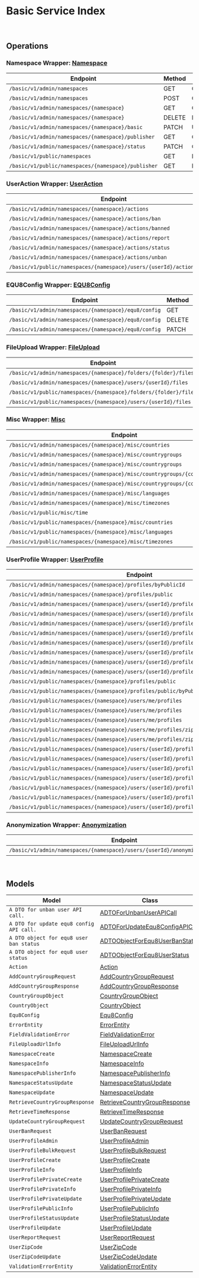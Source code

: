 # Basic Service Index

&nbsp;  

## Operations

### Namespace Wrapper:  [Namespace](../../src/main/java/net/accelbyte/sdk/api/basic/wrappers/Namespace.java)
| Endpoint | Method | ID | Class | Example |
|---|---|---|---|---|
| `/basic/v1/admin/namespaces` | GET | GetNamespaces | [GetNamespaces](../../src/main/java/net/accelbyte/sdk/api/basic/operations/namespace/GetNamespaces.java) | [GetNamespaces](../../samples/cli/src/main/java/net/accelbyte/sdk/cli/api/basic/namespace/GetNamespaces.java) |
| `/basic/v1/admin/namespaces` | POST | CreateNamespace | [CreateNamespace](../../src/main/java/net/accelbyte/sdk/api/basic/operations/namespace/CreateNamespace.java) | [CreateNamespace](../../samples/cli/src/main/java/net/accelbyte/sdk/cli/api/basic/namespace/CreateNamespace.java) |
| `/basic/v1/admin/namespaces/{namespace}` | GET | GetNamespace | [GetNamespace](../../src/main/java/net/accelbyte/sdk/api/basic/operations/namespace/GetNamespace.java) | [GetNamespace](../../samples/cli/src/main/java/net/accelbyte/sdk/cli/api/basic/namespace/GetNamespace.java) |
| `/basic/v1/admin/namespaces/{namespace}` | DELETE | DeleteNamespace | [DeleteNamespace](../../src/main/java/net/accelbyte/sdk/api/basic/operations/namespace/DeleteNamespace.java) | [DeleteNamespace](../../samples/cli/src/main/java/net/accelbyte/sdk/cli/api/basic/namespace/DeleteNamespace.java) |
| `/basic/v1/admin/namespaces/{namespace}/basic` | PATCH | UpdateNamespace | [UpdateNamespace](../../src/main/java/net/accelbyte/sdk/api/basic/operations/namespace/UpdateNamespace.java) | [UpdateNamespace](../../samples/cli/src/main/java/net/accelbyte/sdk/cli/api/basic/namespace/UpdateNamespace.java) |
| `/basic/v1/admin/namespaces/{namespace}/publisher` | GET | GetNamespacePublisher | [GetNamespacePublisher](../../src/main/java/net/accelbyte/sdk/api/basic/operations/namespace/GetNamespacePublisher.java) | [GetNamespacePublisher](../../samples/cli/src/main/java/net/accelbyte/sdk/cli/api/basic/namespace/GetNamespacePublisher.java) |
| `/basic/v1/admin/namespaces/{namespace}/status` | PATCH | ChangeNamespaceStatus | [ChangeNamespaceStatus](../../src/main/java/net/accelbyte/sdk/api/basic/operations/namespace/ChangeNamespaceStatus.java) | [ChangeNamespaceStatus](../../samples/cli/src/main/java/net/accelbyte/sdk/cli/api/basic/namespace/ChangeNamespaceStatus.java) |
| `/basic/v1/public/namespaces` | GET | PublicGetNamespaces | [PublicGetNamespaces](../../src/main/java/net/accelbyte/sdk/api/basic/operations/namespace/PublicGetNamespaces.java) | [PublicGetNamespaces](../../samples/cli/src/main/java/net/accelbyte/sdk/cli/api/basic/namespace/PublicGetNamespaces.java) |
| `/basic/v1/public/namespaces/{namespace}/publisher` | GET | PublicGetNamespacePublisher | [PublicGetNamespacePublisher](../../src/main/java/net/accelbyte/sdk/api/basic/operations/namespace/PublicGetNamespacePublisher.java) | [PublicGetNamespacePublisher](../../samples/cli/src/main/java/net/accelbyte/sdk/cli/api/basic/namespace/PublicGetNamespacePublisher.java) |

### UserAction Wrapper:  [UserAction](../../src/main/java/net/accelbyte/sdk/api/basic/wrappers/UserAction.java)
| Endpoint | Method | ID | Class | Example |
|---|---|---|---|---|
| `/basic/v1/admin/namespaces/{namespace}/actions` | GET | GetActions | [GetActions](../../src/main/java/net/accelbyte/sdk/api/basic/operations/user_action/GetActions.java) | [GetActions](../../samples/cli/src/main/java/net/accelbyte/sdk/cli/api/basic/user_action/GetActions.java) |
| `/basic/v1/admin/namespaces/{namespace}/actions/ban` | POST | BanUsers | [BanUsers](../../src/main/java/net/accelbyte/sdk/api/basic/operations/user_action/BanUsers.java) | [BanUsers](../../samples/cli/src/main/java/net/accelbyte/sdk/cli/api/basic/user_action/BanUsers.java) |
| `/basic/v1/admin/namespaces/{namespace}/actions/banned` | GET | GetBannedUsers | [GetBannedUsers](../../src/main/java/net/accelbyte/sdk/api/basic/operations/user_action/GetBannedUsers.java) | [GetBannedUsers](../../samples/cli/src/main/java/net/accelbyte/sdk/cli/api/basic/user_action/GetBannedUsers.java) |
| `/basic/v1/admin/namespaces/{namespace}/actions/report` | POST | ReportUser | [ReportUser](../../src/main/java/net/accelbyte/sdk/api/basic/operations/user_action/ReportUser.java) | [ReportUser](../../samples/cli/src/main/java/net/accelbyte/sdk/cli/api/basic/user_action/ReportUser.java) |
| `/basic/v1/admin/namespaces/{namespace}/actions/status` | GET | GetUserStatus | [GetUserStatus](../../src/main/java/net/accelbyte/sdk/api/basic/operations/user_action/GetUserStatus.java) | [GetUserStatus](../../samples/cli/src/main/java/net/accelbyte/sdk/cli/api/basic/user_action/GetUserStatus.java) |
| `/basic/v1/admin/namespaces/{namespace}/actions/unban` | POST | UnBanUsers | [UnBanUsers](../../src/main/java/net/accelbyte/sdk/api/basic/operations/user_action/UnBanUsers.java) | [UnBanUsers](../../samples/cli/src/main/java/net/accelbyte/sdk/cli/api/basic/user_action/UnBanUsers.java) |
| `/basic/v1/public/namespaces/{namespace}/users/{userId}/actions/report` | POST | PublicReportUser | [PublicReportUser](../../src/main/java/net/accelbyte/sdk/api/basic/operations/user_action/PublicReportUser.java) | [PublicReportUser](../../samples/cli/src/main/java/net/accelbyte/sdk/cli/api/basic/user_action/PublicReportUser.java) |

### EQU8Config Wrapper:  [EQU8Config](../../src/main/java/net/accelbyte/sdk/api/basic/wrappers/EQU8Config.java)
| Endpoint | Method | ID | Class | Example |
|---|---|---|---|---|
| `/basic/v1/admin/namespaces/{namespace}/equ8/config` | GET | GetConfig | [GetConfig](../../src/main/java/net/accelbyte/sdk/api/basic/operations/equ8_config/GetConfig.java) | [GetConfig](../../samples/cli/src/main/java/net/accelbyte/sdk/cli/api/basic/equ8_config/GetConfig.java) |
| `/basic/v1/admin/namespaces/{namespace}/equ8/config` | DELETE | DeleteConfig | [DeleteConfig](../../src/main/java/net/accelbyte/sdk/api/basic/operations/equ8_config/DeleteConfig.java) | [DeleteConfig](../../samples/cli/src/main/java/net/accelbyte/sdk/cli/api/basic/equ8_config/DeleteConfig.java) |
| `/basic/v1/admin/namespaces/{namespace}/equ8/config` | PATCH | UpdateConfig | [UpdateConfig](../../src/main/java/net/accelbyte/sdk/api/basic/operations/equ8_config/UpdateConfig.java) | [UpdateConfig](../../samples/cli/src/main/java/net/accelbyte/sdk/cli/api/basic/equ8_config/UpdateConfig.java) |

### FileUpload Wrapper:  [FileUpload](../../src/main/java/net/accelbyte/sdk/api/basic/wrappers/FileUpload.java)
| Endpoint | Method | ID | Class | Example |
|---|---|---|---|---|
| `/basic/v1/admin/namespaces/{namespace}/folders/{folder}/files` | POST | GeneratedUploadUrl | [GeneratedUploadUrl](../../src/main/java/net/accelbyte/sdk/api/basic/operations/file_upload/GeneratedUploadUrl.java) | [GeneratedUploadUrl](../../samples/cli/src/main/java/net/accelbyte/sdk/cli/api/basic/file_upload/GeneratedUploadUrl.java) |
| `/basic/v1/admin/namespaces/{namespace}/users/{userId}/files` | POST | GeneratedUserUploadContentUrl | [GeneratedUserUploadContentUrl](../../src/main/java/net/accelbyte/sdk/api/basic/operations/file_upload/GeneratedUserUploadContentUrl.java) | [GeneratedUserUploadContentUrl](../../samples/cli/src/main/java/net/accelbyte/sdk/cli/api/basic/file_upload/GeneratedUserUploadContentUrl.java) |
| `/basic/v1/public/namespaces/{namespace}/folders/{folder}/files` | POST | PublicGeneratedUploadUrl | [PublicGeneratedUploadUrl](../../src/main/java/net/accelbyte/sdk/api/basic/operations/file_upload/PublicGeneratedUploadUrl.java) | [PublicGeneratedUploadUrl](../../samples/cli/src/main/java/net/accelbyte/sdk/cli/api/basic/file_upload/PublicGeneratedUploadUrl.java) |
| `/basic/v1/public/namespaces/{namespace}/users/{userId}/files` | POST | PublicGeneratedUserUploadContentUrl | [PublicGeneratedUserUploadContentUrl](../../src/main/java/net/accelbyte/sdk/api/basic/operations/file_upload/PublicGeneratedUserUploadContentUrl.java) | [PublicGeneratedUserUploadContentUrl](../../samples/cli/src/main/java/net/accelbyte/sdk/cli/api/basic/file_upload/PublicGeneratedUserUploadContentUrl.java) |

### Misc Wrapper:  [Misc](../../src/main/java/net/accelbyte/sdk/api/basic/wrappers/Misc.java)
| Endpoint | Method | ID | Class | Example |
|---|---|---|---|---|
| `/basic/v1/admin/namespaces/{namespace}/misc/countries` | GET | GetCountries | [GetCountries](../../src/main/java/net/accelbyte/sdk/api/basic/operations/misc/GetCountries.java) | [GetCountries](../../samples/cli/src/main/java/net/accelbyte/sdk/cli/api/basic/misc/GetCountries.java) |
| `/basic/v1/admin/namespaces/{namespace}/misc/countrygroups` | GET | GetCountryGroups | [GetCountryGroups](../../src/main/java/net/accelbyte/sdk/api/basic/operations/misc/GetCountryGroups.java) | [GetCountryGroups](../../samples/cli/src/main/java/net/accelbyte/sdk/cli/api/basic/misc/GetCountryGroups.java) |
| `/basic/v1/admin/namespaces/{namespace}/misc/countrygroups` | POST | AddCountryGroup | [AddCountryGroup](../../src/main/java/net/accelbyte/sdk/api/basic/operations/misc/AddCountryGroup.java) | [AddCountryGroup](../../samples/cli/src/main/java/net/accelbyte/sdk/cli/api/basic/misc/AddCountryGroup.java) |
| `/basic/v1/admin/namespaces/{namespace}/misc/countrygroups/{countryGroupCode}` | PUT | UpdateCountryGroup | [UpdateCountryGroup](../../src/main/java/net/accelbyte/sdk/api/basic/operations/misc/UpdateCountryGroup.java) | [UpdateCountryGroup](../../samples/cli/src/main/java/net/accelbyte/sdk/cli/api/basic/misc/UpdateCountryGroup.java) |
| `/basic/v1/admin/namespaces/{namespace}/misc/countrygroups/{countryGroupCode}` | DELETE | DeleteCountryGroup | [DeleteCountryGroup](../../src/main/java/net/accelbyte/sdk/api/basic/operations/misc/DeleteCountryGroup.java) | [DeleteCountryGroup](../../samples/cli/src/main/java/net/accelbyte/sdk/cli/api/basic/misc/DeleteCountryGroup.java) |
| `/basic/v1/admin/namespaces/{namespace}/misc/languages` | GET | GetLanguages | [GetLanguages](../../src/main/java/net/accelbyte/sdk/api/basic/operations/misc/GetLanguages.java) | [GetLanguages](../../samples/cli/src/main/java/net/accelbyte/sdk/cli/api/basic/misc/GetLanguages.java) |
| `/basic/v1/admin/namespaces/{namespace}/misc/timezones` | GET | GetTimeZones | [GetTimeZones](../../src/main/java/net/accelbyte/sdk/api/basic/operations/misc/GetTimeZones.java) | [GetTimeZones](../../samples/cli/src/main/java/net/accelbyte/sdk/cli/api/basic/misc/GetTimeZones.java) |
| `/basic/v1/public/misc/time` | GET | PublicGetTime | [PublicGetTime](../../src/main/java/net/accelbyte/sdk/api/basic/operations/misc/PublicGetTime.java) | [PublicGetTime](../../samples/cli/src/main/java/net/accelbyte/sdk/cli/api/basic/misc/PublicGetTime.java) |
| `/basic/v1/public/namespaces/{namespace}/misc/countries` | GET | PublicGetCountries | [PublicGetCountries](../../src/main/java/net/accelbyte/sdk/api/basic/operations/misc/PublicGetCountries.java) | [PublicGetCountries](../../samples/cli/src/main/java/net/accelbyte/sdk/cli/api/basic/misc/PublicGetCountries.java) |
| `/basic/v1/public/namespaces/{namespace}/misc/languages` | GET | PublicGetLanguages | [PublicGetLanguages](../../src/main/java/net/accelbyte/sdk/api/basic/operations/misc/PublicGetLanguages.java) | [PublicGetLanguages](../../samples/cli/src/main/java/net/accelbyte/sdk/cli/api/basic/misc/PublicGetLanguages.java) |
| `/basic/v1/public/namespaces/{namespace}/misc/timezones` | GET | PublicGetTimeZones | [PublicGetTimeZones](../../src/main/java/net/accelbyte/sdk/api/basic/operations/misc/PublicGetTimeZones.java) | [PublicGetTimeZones](../../samples/cli/src/main/java/net/accelbyte/sdk/cli/api/basic/misc/PublicGetTimeZones.java) |

### UserProfile Wrapper:  [UserProfile](../../src/main/java/net/accelbyte/sdk/api/basic/wrappers/UserProfile.java)
| Endpoint | Method | ID | Class | Example |
|---|---|---|---|---|
| `/basic/v1/admin/namespaces/{namespace}/profiles/byPublicId` | GET | GetUserProfileInfoByPublicId | [GetUserProfileInfoByPublicId](../../src/main/java/net/accelbyte/sdk/api/basic/operations/user_profile/GetUserProfileInfoByPublicId.java) | [GetUserProfileInfoByPublicId](../../samples/cli/src/main/java/net/accelbyte/sdk/cli/api/basic/user_profile/GetUserProfileInfoByPublicId.java) |
| `/basic/v1/admin/namespaces/{namespace}/profiles/public` | POST | AdminGetUserProfilePublicInfoByIds | [AdminGetUserProfilePublicInfoByIds](../../src/main/java/net/accelbyte/sdk/api/basic/operations/user_profile/AdminGetUserProfilePublicInfoByIds.java) | [AdminGetUserProfilePublicInfoByIds](../../samples/cli/src/main/java/net/accelbyte/sdk/cli/api/basic/user_profile/AdminGetUserProfilePublicInfoByIds.java) |
| `/basic/v1/admin/namespaces/{namespace}/users/{userId}/profiles` | GET | GetUserProfileInfo | [GetUserProfileInfo](../../src/main/java/net/accelbyte/sdk/api/basic/operations/user_profile/GetUserProfileInfo.java) | [GetUserProfileInfo](../../samples/cli/src/main/java/net/accelbyte/sdk/cli/api/basic/user_profile/GetUserProfileInfo.java) |
| `/basic/v1/admin/namespaces/{namespace}/users/{userId}/profiles` | PUT | UpdateUserProfile | [UpdateUserProfile](../../src/main/java/net/accelbyte/sdk/api/basic/operations/user_profile/UpdateUserProfile.java) | [UpdateUserProfile](../../samples/cli/src/main/java/net/accelbyte/sdk/cli/api/basic/user_profile/UpdateUserProfile.java) |
| `/basic/v1/admin/namespaces/{namespace}/users/{userId}/profiles` | DELETE | DeleteUserProfile | [DeleteUserProfile](../../src/main/java/net/accelbyte/sdk/api/basic/operations/user_profile/DeleteUserProfile.java) | [DeleteUserProfile](../../samples/cli/src/main/java/net/accelbyte/sdk/cli/api/basic/user_profile/DeleteUserProfile.java) |
| `/basic/v1/admin/namespaces/{namespace}/users/{userId}/profiles/customAttributes` | GET | GetCustomAttributesInfo | [GetCustomAttributesInfo](../../src/main/java/net/accelbyte/sdk/api/basic/operations/user_profile/GetCustomAttributesInfo.java) | [GetCustomAttributesInfo](../../samples/cli/src/main/java/net/accelbyte/sdk/cli/api/basic/user_profile/GetCustomAttributesInfo.java) |
| `/basic/v1/admin/namespaces/{namespace}/users/{userId}/profiles/customAttributes` | PUT | UpdateCustomAttributesPartially | [UpdateCustomAttributesPartially](../../src/main/java/net/accelbyte/sdk/api/basic/operations/user_profile/UpdateCustomAttributesPartially.java) | [UpdateCustomAttributesPartially](../../samples/cli/src/main/java/net/accelbyte/sdk/cli/api/basic/user_profile/UpdateCustomAttributesPartially.java) |
| `/basic/v1/admin/namespaces/{namespace}/users/{userId}/profiles/privateCustomAttributes` | GET | GetPrivateCustomAttributesInfo | [GetPrivateCustomAttributesInfo](../../src/main/java/net/accelbyte/sdk/api/basic/operations/user_profile/GetPrivateCustomAttributesInfo.java) | [GetPrivateCustomAttributesInfo](../../samples/cli/src/main/java/net/accelbyte/sdk/cli/api/basic/user_profile/GetPrivateCustomAttributesInfo.java) |
| `/basic/v1/admin/namespaces/{namespace}/users/{userId}/profiles/privateCustomAttributes` | PUT | UpdatePrivateCustomAttributesPartially | [UpdatePrivateCustomAttributesPartially](../../src/main/java/net/accelbyte/sdk/api/basic/operations/user_profile/UpdatePrivateCustomAttributesPartially.java) | [UpdatePrivateCustomAttributesPartially](../../samples/cli/src/main/java/net/accelbyte/sdk/cli/api/basic/user_profile/UpdatePrivateCustomAttributesPartially.java) |
| `/basic/v1/admin/namespaces/{namespace}/users/{userId}/profiles/status` | PATCH | UpdateUserProfileStatus | [UpdateUserProfileStatus](../../src/main/java/net/accelbyte/sdk/api/basic/operations/user_profile/UpdateUserProfileStatus.java) | [UpdateUserProfileStatus](../../samples/cli/src/main/java/net/accelbyte/sdk/cli/api/basic/user_profile/UpdateUserProfileStatus.java) |
| `/basic/v1/public/namespaces/{namespace}/profiles/public` | GET | PublicGetUserProfilePublicInfoByIds | [PublicGetUserProfilePublicInfoByIds](../../src/main/java/net/accelbyte/sdk/api/basic/operations/user_profile/PublicGetUserProfilePublicInfoByIds.java) | [PublicGetUserProfilePublicInfoByIds](../../samples/cli/src/main/java/net/accelbyte/sdk/cli/api/basic/user_profile/PublicGetUserProfilePublicInfoByIds.java) |
| `/basic/v1/public/namespaces/{namespace}/profiles/public/byPublicId` | GET | PublicGetUserProfileInfoByPublicId | [PublicGetUserProfileInfoByPublicId](../../src/main/java/net/accelbyte/sdk/api/basic/operations/user_profile/PublicGetUserProfileInfoByPublicId.java) | [PublicGetUserProfileInfoByPublicId](../../samples/cli/src/main/java/net/accelbyte/sdk/cli/api/basic/user_profile/PublicGetUserProfileInfoByPublicId.java) |
| `/basic/v1/public/namespaces/{namespace}/users/me/profiles` | GET | GetMyProfileInfo | [GetMyProfileInfo](../../src/main/java/net/accelbyte/sdk/api/basic/operations/user_profile/GetMyProfileInfo.java) | [GetMyProfileInfo](../../samples/cli/src/main/java/net/accelbyte/sdk/cli/api/basic/user_profile/GetMyProfileInfo.java) |
| `/basic/v1/public/namespaces/{namespace}/users/me/profiles` | PUT | UpdateMyProfile | [UpdateMyProfile](../../src/main/java/net/accelbyte/sdk/api/basic/operations/user_profile/UpdateMyProfile.java) | [UpdateMyProfile](../../samples/cli/src/main/java/net/accelbyte/sdk/cli/api/basic/user_profile/UpdateMyProfile.java) |
| `/basic/v1/public/namespaces/{namespace}/users/me/profiles` | POST | CreateMyProfile | [CreateMyProfile](../../src/main/java/net/accelbyte/sdk/api/basic/operations/user_profile/CreateMyProfile.java) | [CreateMyProfile](../../samples/cli/src/main/java/net/accelbyte/sdk/cli/api/basic/user_profile/CreateMyProfile.java) |
| `/basic/v1/public/namespaces/{namespace}/users/me/profiles/zipCode` | GET | GetMyZipCode | [GetMyZipCode](../../src/main/java/net/accelbyte/sdk/api/basic/operations/user_profile/GetMyZipCode.java) | [GetMyZipCode](../../samples/cli/src/main/java/net/accelbyte/sdk/cli/api/basic/user_profile/GetMyZipCode.java) |
| `/basic/v1/public/namespaces/{namespace}/users/me/profiles/zipCode` | PATCH | UpdateMyZipCode | [UpdateMyZipCode](../../src/main/java/net/accelbyte/sdk/api/basic/operations/user_profile/UpdateMyZipCode.java) | [UpdateMyZipCode](../../samples/cli/src/main/java/net/accelbyte/sdk/cli/api/basic/user_profile/UpdateMyZipCode.java) |
| `/basic/v1/public/namespaces/{namespace}/users/{userId}/profiles` | GET | PublicGetUserProfileInfo | [PublicGetUserProfileInfo](../../src/main/java/net/accelbyte/sdk/api/basic/operations/user_profile/PublicGetUserProfileInfo.java) | [PublicGetUserProfileInfo](../../samples/cli/src/main/java/net/accelbyte/sdk/cli/api/basic/user_profile/PublicGetUserProfileInfo.java) |
| `/basic/v1/public/namespaces/{namespace}/users/{userId}/profiles` | PUT | PublicUpdateUserProfile | [PublicUpdateUserProfile](../../src/main/java/net/accelbyte/sdk/api/basic/operations/user_profile/PublicUpdateUserProfile.java) | [PublicUpdateUserProfile](../../samples/cli/src/main/java/net/accelbyte/sdk/cli/api/basic/user_profile/PublicUpdateUserProfile.java) |
| `/basic/v1/public/namespaces/{namespace}/users/{userId}/profiles` | POST | PublicCreateUserProfile | [PublicCreateUserProfile](../../src/main/java/net/accelbyte/sdk/api/basic/operations/user_profile/PublicCreateUserProfile.java) | [PublicCreateUserProfile](../../samples/cli/src/main/java/net/accelbyte/sdk/cli/api/basic/user_profile/PublicCreateUserProfile.java) |
| `/basic/v1/public/namespaces/{namespace}/users/{userId}/profiles/customAttributes` | GET | PublicGetCustomAttributesInfo | [PublicGetCustomAttributesInfo](../../src/main/java/net/accelbyte/sdk/api/basic/operations/user_profile/PublicGetCustomAttributesInfo.java) | [PublicGetCustomAttributesInfo](../../samples/cli/src/main/java/net/accelbyte/sdk/cli/api/basic/user_profile/PublicGetCustomAttributesInfo.java) |
| `/basic/v1/public/namespaces/{namespace}/users/{userId}/profiles/customAttributes` | PUT | PublicUpdateCustomAttributesPartially | [PublicUpdateCustomAttributesPartially](../../src/main/java/net/accelbyte/sdk/api/basic/operations/user_profile/PublicUpdateCustomAttributesPartially.java) | [PublicUpdateCustomAttributesPartially](../../samples/cli/src/main/java/net/accelbyte/sdk/cli/api/basic/user_profile/PublicUpdateCustomAttributesPartially.java) |
| `/basic/v1/public/namespaces/{namespace}/users/{userId}/profiles/public` | GET | PublicGetUserProfilePublicInfo | [PublicGetUserProfilePublicInfo](../../src/main/java/net/accelbyte/sdk/api/basic/operations/user_profile/PublicGetUserProfilePublicInfo.java) | [PublicGetUserProfilePublicInfo](../../samples/cli/src/main/java/net/accelbyte/sdk/cli/api/basic/user_profile/PublicGetUserProfilePublicInfo.java) |
| `/basic/v1/public/namespaces/{namespace}/users/{userId}/profiles/status` | PATCH | PublicUpdateUserProfileStatus | [PublicUpdateUserProfileStatus](../../src/main/java/net/accelbyte/sdk/api/basic/operations/user_profile/PublicUpdateUserProfileStatus.java) | [PublicUpdateUserProfileStatus](../../samples/cli/src/main/java/net/accelbyte/sdk/cli/api/basic/user_profile/PublicUpdateUserProfileStatus.java) |

### Anonymization Wrapper:  [Anonymization](../../src/main/java/net/accelbyte/sdk/api/basic/wrappers/Anonymization.java)
| Endpoint | Method | ID | Class | Example |
|---|---|---|---|---|
| `/basic/v1/admin/namespaces/{namespace}/users/{userId}/anonymization/profiles` | DELETE | AnonymizeUserProfile | [AnonymizeUserProfile](../../src/main/java/net/accelbyte/sdk/api/basic/operations/anonymization/AnonymizeUserProfile.java) | [AnonymizeUserProfile](../../samples/cli/src/main/java/net/accelbyte/sdk/cli/api/basic/anonymization/AnonymizeUserProfile.java) |


&nbsp;  

## Models

| Model | Class |
|---|---|
| `A DTO for unban user API call.` | [ADTOForUnbanUserAPICall](../../src/main/java/net/accelbyte/sdk/api/basic/models/ADTOForUnbanUserAPICall.java) |
| `A DTO for update equ8 config API call.` | [ADTOForUpdateEqu8ConfigAPICall](../../src/main/java/net/accelbyte/sdk/api/basic/models/ADTOForUpdateEqu8ConfigAPICall.java) |
| `A DTO object for equ8 user ban status` | [ADTOObjectForEqu8UserBanStatus](../../src/main/java/net/accelbyte/sdk/api/basic/models/ADTOObjectForEqu8UserBanStatus.java) |
| `A DTO object for equ8 user status` | [ADTOObjectForEqu8UserStatus](../../src/main/java/net/accelbyte/sdk/api/basic/models/ADTOObjectForEqu8UserStatus.java) |
| `Action` | [Action](../../src/main/java/net/accelbyte/sdk/api/basic/models/Action.java) |
| `AddCountryGroupRequest` | [AddCountryGroupRequest](../../src/main/java/net/accelbyte/sdk/api/basic/models/AddCountryGroupRequest.java) |
| `AddCountryGroupResponse` | [AddCountryGroupResponse](../../src/main/java/net/accelbyte/sdk/api/basic/models/AddCountryGroupResponse.java) |
| `CountryGroupObject` | [CountryGroupObject](../../src/main/java/net/accelbyte/sdk/api/basic/models/CountryGroupObject.java) |
| `CountryObject` | [CountryObject](../../src/main/java/net/accelbyte/sdk/api/basic/models/CountryObject.java) |
| `Equ8Config` | [Equ8Config](../../src/main/java/net/accelbyte/sdk/api/basic/models/Equ8Config.java) |
| `ErrorEntity` | [ErrorEntity](../../src/main/java/net/accelbyte/sdk/api/basic/models/ErrorEntity.java) |
| `FieldValidationError` | [FieldValidationError](../../src/main/java/net/accelbyte/sdk/api/basic/models/FieldValidationError.java) |
| `FileUploadUrlInfo` | [FileUploadUrlInfo](../../src/main/java/net/accelbyte/sdk/api/basic/models/FileUploadUrlInfo.java) |
| `NamespaceCreate` | [NamespaceCreate](../../src/main/java/net/accelbyte/sdk/api/basic/models/NamespaceCreate.java) |
| `NamespaceInfo` | [NamespaceInfo](../../src/main/java/net/accelbyte/sdk/api/basic/models/NamespaceInfo.java) |
| `NamespacePublisherInfo` | [NamespacePublisherInfo](../../src/main/java/net/accelbyte/sdk/api/basic/models/NamespacePublisherInfo.java) |
| `NamespaceStatusUpdate` | [NamespaceStatusUpdate](../../src/main/java/net/accelbyte/sdk/api/basic/models/NamespaceStatusUpdate.java) |
| `NamespaceUpdate` | [NamespaceUpdate](../../src/main/java/net/accelbyte/sdk/api/basic/models/NamespaceUpdate.java) |
| `RetrieveCountryGroupResponse` | [RetrieveCountryGroupResponse](../../src/main/java/net/accelbyte/sdk/api/basic/models/RetrieveCountryGroupResponse.java) |
| `RetrieveTimeResponse` | [RetrieveTimeResponse](../../src/main/java/net/accelbyte/sdk/api/basic/models/RetrieveTimeResponse.java) |
| `UpdateCountryGroupRequest` | [UpdateCountryGroupRequest](../../src/main/java/net/accelbyte/sdk/api/basic/models/UpdateCountryGroupRequest.java) |
| `UserBanRequest` | [UserBanRequest](../../src/main/java/net/accelbyte/sdk/api/basic/models/UserBanRequest.java) |
| `UserProfileAdmin` | [UserProfileAdmin](../../src/main/java/net/accelbyte/sdk/api/basic/models/UserProfileAdmin.java) |
| `UserProfileBulkRequest` | [UserProfileBulkRequest](../../src/main/java/net/accelbyte/sdk/api/basic/models/UserProfileBulkRequest.java) |
| `UserProfileCreate` | [UserProfileCreate](../../src/main/java/net/accelbyte/sdk/api/basic/models/UserProfileCreate.java) |
| `UserProfileInfo` | [UserProfileInfo](../../src/main/java/net/accelbyte/sdk/api/basic/models/UserProfileInfo.java) |
| `UserProfilePrivateCreate` | [UserProfilePrivateCreate](../../src/main/java/net/accelbyte/sdk/api/basic/models/UserProfilePrivateCreate.java) |
| `UserProfilePrivateInfo` | [UserProfilePrivateInfo](../../src/main/java/net/accelbyte/sdk/api/basic/models/UserProfilePrivateInfo.java) |
| `UserProfilePrivateUpdate` | [UserProfilePrivateUpdate](../../src/main/java/net/accelbyte/sdk/api/basic/models/UserProfilePrivateUpdate.java) |
| `UserProfilePublicInfo` | [UserProfilePublicInfo](../../src/main/java/net/accelbyte/sdk/api/basic/models/UserProfilePublicInfo.java) |
| `UserProfileStatusUpdate` | [UserProfileStatusUpdate](../../src/main/java/net/accelbyte/sdk/api/basic/models/UserProfileStatusUpdate.java) |
| `UserProfileUpdate` | [UserProfileUpdate](../../src/main/java/net/accelbyte/sdk/api/basic/models/UserProfileUpdate.java) |
| `UserReportRequest` | [UserReportRequest](../../src/main/java/net/accelbyte/sdk/api/basic/models/UserReportRequest.java) |
| `UserZipCode` | [UserZipCode](../../src/main/java/net/accelbyte/sdk/api/basic/models/UserZipCode.java) |
| `UserZipCodeUpdate` | [UserZipCodeUpdate](../../src/main/java/net/accelbyte/sdk/api/basic/models/UserZipCodeUpdate.java) |
| `ValidationErrorEntity` | [ValidationErrorEntity](../../src/main/java/net/accelbyte/sdk/api/basic/models/ValidationErrorEntity.java) |

